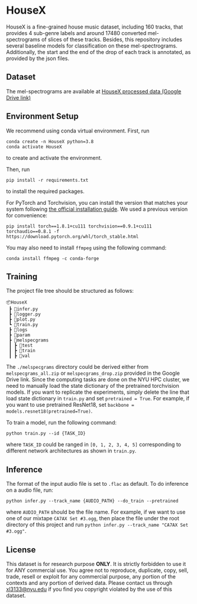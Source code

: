 # HouseX

HouseX is a fine-grained house music dataset, including 160 tracks, that provides 4 sub-genre labels and around 17480 converted mel-spectrograms of slices of these tracks. Besides, this repository includes several baseline models for classification on these mel-spectrograms. Additionally, the start and the end of the drop of each track is annotated, as provided by the json files.


## Dataset
The mel-spectrograms are available at 
[HouseX processed data (Google Drive link)](https://drive.google.com/drive/u/1/folders/1HHi_WadYdea791zOq0Ib07AAPsR__yH-)


## Environment Setup
We recommend using conda virtual environment. First, run

```
conda create -n HouseX python=3.8
conda activate HouseX
```

to create and activate the environment.

Then, run

`pip install -r requirements.txt`

to install the required packages.

For PyTorch and Torchvision, you can install the version that matches your system following [the official installation guide](https://pytorch.org/get-started/locally/). We used a previous version for convenience:

`pip install torch==1.8.1+cu111 torchvision==0.9.1+cu111 torchaudio==0.8.1 -f https://download.pytorch.org/whl/torch_stable.html`

You may also need to install `ffmpeg` using the following command:

`conda install ffmpeg -c conda-forge`


## Training

The project file tree should be structured as follows:
```
📦HouseX
 ┣ 📜infer.py
 ┣ 📜logger.py
 ┣ 📜plot.py
 ┗ 📜train.py
 ┣ 📂logs
 ┣ 📂param
 ┣ 📂melspecgrams
 ┃ ┣ 📂test
 ┃ ┣ 📂train
 ┃ ┣ 📂val
```
The `./melspecgrams` directory could be derived either from `melspecgrams_all.zip` or `melspecgrams_drop.zip` provided in the Google Drive link.
Since the computing tasks are done on the NYU HPC cluster, we need to manually load the state dictionary of the pretrained torchvision models. If you want to replicate the experiments, simply delete the line that load state dictionary in `train.py` and set `pretrained = True`. For example, if you want to use pretrained ResNet18, set `backbone = models.resnet18(pretrained=True)`.

To train a model, run the following command:

`python train.py --id {TASK_ID}`

where `TASK_ID` could be ranged in `[0, 1, 2, 3, 4, 5]` corresponding to different network architectures as shown in `train.py`.


## Inference

The format of the input audio file is set to `.flac` as default. To do inference on a audio file, run:

`python infer.py --track_name {AUDIO_PATH} --do_train --pretrained`

where `AUDIO_PATH` should be the file name. For example, if we want to use one of our mixtape `CA7AX Set #3.ogg`, then place the file under the root directory of this project and run `python infer.py --track_name "CA7AX Set #3.ogg"`.


## License

This dataset is for research purpose **ONLY**. It is strictly forbidden to use it for ANY commercial use. You agree not to reproduce, duplicate, copy, sell, trade, resell or exploit for any commercial purpose, any portion of the contexts and any portion of derived data. Please contact us through xl3133@nyu.edu if you find you copyright violated by the use of this dataset.


